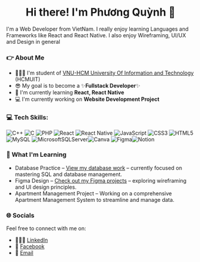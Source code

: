 <h1 align=center>Hi there! I'm Phương Quỳnh 🌟</h1>
<p>I'm a Web Developer from VietNam. I really enjoy learning Languages and Frameworks like React and React Native. I also enjoy Wireframing, UI/UX and Design in general </p>

### 👉 About Me
- 👩🏼‍🎓 I'm student of [VNU-HCM University Of Information and Technology](https://www.uit.edu.vn/) (HCMUIT)
- 😎 My goal is to become a ✨**Fullstack Developer**✨
- 🌱 I'm currently learning **React, React Native**
- 💻 I'm currently working on **Website Development Project** 

### 💻 Tech Skills:
![C++](https://img.shields.io/badge/c++-%2300599C.svg?style=for-the-badge&logo=c%2B%2B&logoColor=white) ![C](https://img.shields.io/badge/c-%2300599C.svg?style=for-the-badge&logo=c&logoColor=white) ![PHP](https://img.shields.io/badge/php-%23777BB4.svg?style=for-the-badge&logo=php&logoColor=white)  ![React](https://img.shields.io/badge/react-%2320232a.svg?style=for-the-badge&logo=react&logoColor=%2361DAFB) ![React Native](https://img.shields.io/badge/react_native-%2320232a.svg?style=for-the-badge&logo=react&logoColor=%2361DAFB)  ![JavaScript](https://img.shields.io/badge/javascript-%23323330.svg?style=for-the-badge&logo=javascript&logoColor=%23F7DF1E) ![CSS3](https://img.shields.io/badge/css3-%231572B6.svg?style=for-the-badge&logo=css3&logoColor=white) ![HTML5](https://img.shields.io/badge/html5-%23E34F26.svg?style=for-the-badge&logo=html5&logoColor=white)  ![MySQL](https://img.shields.io/badge/mysql-4479A1.svg?style=for-the-badge&logo=mysql&logoColor=white) ![MicrosoftSQLServer](https://img.shields.io/badge/Microsoft%20SQL%20Server-CC2927?style=for-the-badge&logo=microsoft%20sql%20server&logoColor=white)![Canva](https://img.shields.io/badge/Canva-%2300C4CC.svg?style=for-the-badge&logo=Canva&logoColor=white) ![Figma](https://img.shields.io/badge/figma-%23F24E1E.svg?style=for-the-badge&logo=figma&logoColor=white)![Notion](https://img.shields.io/badge/Notion-%23000000.svg?style=for-the-badge&logo=notion&logoColor=white)

### 🌱 What I'm Learning
- Database Practice – [View my database work]() – currently focused on mastering SQL and database management.
- Figma Design – [Check out my Figma projects](https://www.figma.com/proto/8H9yE3zEgWqO0nMrEPsnK4/Prototype?node-id=2228-10483&starting-point-node-id=2228%3A10483&scaling=scale-down-width&content-scaling=fixed&t=SrWp2WnyouWNPVkt-1) – exploring wireframing and UI design principles.
- Apartment Management Project – Working on a comprehensive Apartment Management System to streamline and manage data.

### 🌐 Socials
Feel free to connect with me on:
- 👩🏼‍💼 [LinkedIn](your-linkedin-url)</br>
- 💬 [Facebook](https://fb.com/ttpuwu)</br> 
- 💌 [Email](puwuu22@gmail.com)



